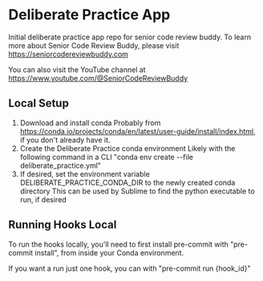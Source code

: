 # Deliberate Practice App
Initial deliberate practice app repo for senior code review buddy.
To learn more about Senior Code Review Buddy, please visit https://seniorcodereviewbuddy.com

You can also visit the YouTube channel at https://www.youtube.com/@SeniorCodeReviewBuddy


## Local Setup

1) Download and install conda
    Probably from https://conda.io/projects/conda/en/latest/user-guide/install/index.html, if you don't already have it.
2) Create the Deliberate Practice conda environment
    Likely with the following command in a CLI "conda env create --file deliberate_practice.yml"
3) If desired, set the environment variable DELIBERATE_PRACTICE_CONDA_DIR to the newly created conda directory
    This can be used by Sublime to find the python executable to run, if desired

## Running Hooks Local

To run the hooks locally, you'll need to first install pre-commit with "pre-commit install", from inside
your Conda environment.

If you want a run just one hook, you can with "pre-commit run {hook_id}"
